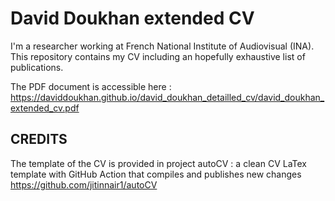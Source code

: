 # David Doukhan extended CV

I'm a researcher working at French National Institute of Audiovisual (INA).
This repository contains my CV including an hopefully exhaustive list of publications.

The PDF document is accessible here :
https://daviddoukhan.github.io/david_doukhan_detailled_cv/david_doukhan_extended_cv.pdf

## CREDITS
The template of the CV is provided in project autoCV : a clean CV LaTex template with GitHub Action that compiles and publishes new changes
https://github.com/jitinnair1/autoCV
